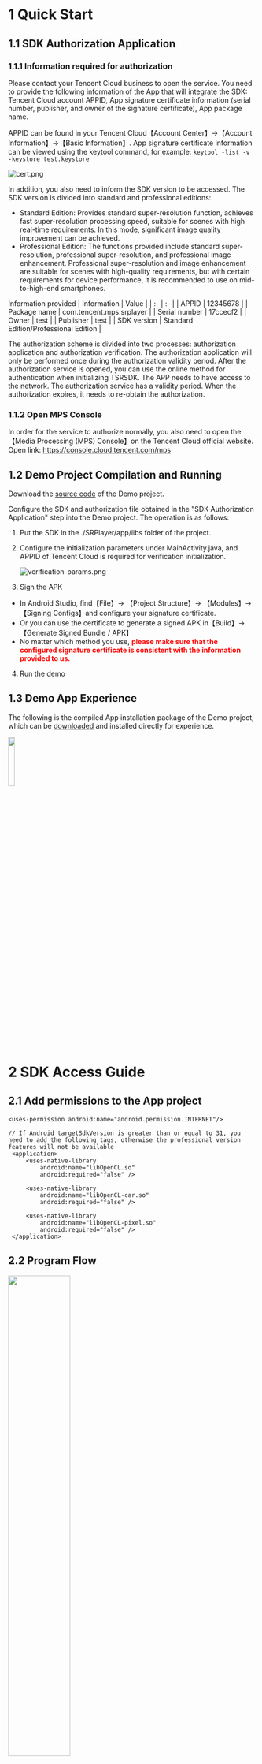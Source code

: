 # **1 Quick Start**
## 1.1 **SDK Authorization Application**
### 1.1.1 **Information required for authorization**
Please contact your Tencent Cloud business to open the service. You need to provide the following information of the App that will integrate the SDK: Tencent Cloud account APPID, App signature certificate information (serial number, publisher, and owner of the signature certificate), App package name.

APPID can be found in your Tencent Cloud【Account Center】->【Account Information】->【Basic Information】.
App signature certificate information can be viewed using the keytool command, for example:
```keytool -list -v -keystore test.keystore```

![cert.png](./docs/cert.png)

In addition, you also need to inform the SDK version to be accessed. The SDK version is divided into standard and professional editions:
* Standard Edition: Provides standard super-resolution function, achieves fast super-resolution processing speed, suitable for scenes with high real-time requirements. In this mode, significant image quality improvement can be achieved.
* Professional Edition: The functions provided include standard super-resolution, professional super-resolution, and professional image enhancement. Professional super-resolution and image enhancement are suitable for scenes with high-quality requirements, but with certain requirements for device performance, it is recommended to use on mid-to-high-end smartphones.

Information provided
| Information | Value |
| :- | :- |
| APPID | 12345678 |
| Package name | com.tencent.mps.srplayer |
| Serial number | 17ccecf2 |
| Owner | test |
| Publisher | test |
| SDK version | Standard Edition/Professional Edition |

The authorization scheme is divided into two processes: authorization application and authorization verification. The authorization application will only be performed once during the authorization validity period. After the authorization service is opened, you can use the online method for authentication when initializing TSRSDK. The APP needs to have access to the network. The authorization service has a validity period. When the authorization expires, it needs to re-obtain the authorization.

### 1.1.2 **Open MPS Console**
In order for the service to authorize normally, you also need to open the【Media Processing (MPS) Console】on the Tencent Cloud official website. Open link: https://console.cloud.tencent.com/mps

## 1.2 **Demo Project Compilation and Running**

Download the [source code](https://github.com/tencentyun/TSR/tree/offline-verification/demo/tsr-android-demo) of the Demo project.

Configure the SDK and authorization file obtained in the "SDK Authorization Application" step into the Demo project. The operation is as follows:

1. Put the SDK in the ./SRPlayer/app/libs folder of the project.

2. Configure the initialization parameters under MainActivity.java, and APPID of Tencent Cloud is required for verification initialization.

   ![verification-params.png](./docs/verification-params.png)

3. Sign the APK
- In Android Studio, find【File】-> 【Project Structure】-> 【Modules】-> 【Signing Configs】and configure your signature certificate.
- Or you can use the certificate to generate a signed APK in【Build】-> 【Generate Signed Bundle / APK】
- No matter which method you use, <font color="red">**please make sure that the configured signature certificate is consistent with the information provided to us.**</font>

4. Run the demo

## **1.3 Demo App Experience**
The following is the compiled App installation package of the Demo project, which can be [downloaded](https://cg-sdk-1258344699.cos.ap-nanjing.myqcloud.com/tsr/pro-demo-android/SRPlayer.apk) and installed directly for experience.

<img src=./docs/android-demo-qrcode.png width=16% />

# **2 SDK Access Guide**
## **2.1 Add permissions to the App project**
``` 
<uses-permission android:name="android.permission.INTERNET"/>

// If Android targetSdkVersion is greater than or equal to 31, you need to add the following tags, otherwise the professional version features will not be available
 <application>
     <uses-native-library
         android:name="libOpenCL.so"
         android:required="false" />

     <uses-native-library
         android:name="libOpenCL-car.so"
         android:required="false" />

     <uses-native-library
         android:name="libOpenCL-pixel.so"
         android:required="false" />
 </application>
```

## **2.2 Program Flow**
<img src=./docs/tsr-work-flow.png width=50% />

### **2.2.1 TSRSdk**
[TSRSdk](https://tencentyun.github.io/TSR/android-docs/1.12/com/tencent/mps/tie/api/TSRSdk.html) includes init and deInit methods. The init method is used to initialize the SDK, and the deInit method is used to release resources.

1. To initialize the TSRSdk for online authentication, you need to pass in the APPID and AUTH_ID for online authorization, and also pass in the TSRSdk.TSRSdkLicenseVerifyResultCallback to obtain the results of online authentication. In addition, you need to pass in a TSRLogger to obtain the SDK logs. Here is an example code:
```
    TSRSdkLicenseVerifyResultCallback callback = new TSRSdkLicenseVerifyResultCallback() {
    public void onTSRSdkLicenseVerifyResult(TSRSdkLicenseStatus status) {
        if (status == TSRSdkLicenseStatus.AVAILABLE) {
           // Creating TSRPass for super-resolution rendering
        } else {
           // Do something when the verification of sdk's license failed.
        }
    }
  };
  TSRSdk.getInstance().init(appId, authId, callback, logger);
```

2. When you no longer need to use TSRSdk, you need to call the deInit method of TSRSdk to release resources. <font color="red">**Note: Before calling the deInit method of TSRSdk, make sure that all TSRPasses have released resources, otherwise unexpected problems may occur.**</font>
```
  // If you have created TSRPass, you should release it before release TSRSdk.
  tsrPass.deInit();
  // Release resources when the TSRSdk object is no longer needed.
  TSRSdk.getInstance().deInit();
```

### **2.2.2 TSRPass**
[TSRPass](https://tencentyun.github.io/TSR/android-docs/1.12/com/tencent/mps/tie/api/TSRPass.html) is a class used for super-resolution rendering. When creating a TSRPass, you need to pass in TSRAlgorithmType to set the super-resolution algorithm type.

**Note: TSRPass is not thread-safe, and the methods of TSRPass must be called in the same thread.**

In the TSRAlgorithmType enumeration, there are STANDARD, PROFESSIONAL_HIGH_QUALITY, and PROFESSIONAL_FAST three algorithm running modes:
1. **STANDARD** mode: Provides fast super-resolution processing speed, suitable for scenes with high real-time requirements. In this mode, significant image quality improvement can be achieved.
2. **PROFESSIONAL_HIGH_QUALITY** mode: Ensures high image quality while requiring higher device performance. It is suitable for scenes with high image quality requirements and is recommended for use on mid-to-high-end smartphones.
3. **PROFESSIONAL_FAST** mode: Ensures faster processing speed while sacrificing some image quality. It is suitable for scenes with high real-time requirements and is recommended for use on mid-range smartphones.

The class includes `init`, `reInit`, `render`, and `deInit` methods. Before using TSRPass, you need to call the `init` method to initialize. If you need to update the input image dimensions or scaling factor without creating a new TSRPass instance, you can use the `reInit` method. After using it, you need to call the `deInit` method to release resources.


The following is an example of using STANDARD super-resolution algorithm code:
```
// Create a TSRPass object using the constructor.
TSRPass tsrPass = new TSRPass(TSRPass.TSRAlgorithmType.STANDARD);

// The code below must be executed in the same glThread.
//----------------------GL Thread---------------------//

// Initialize TSRPass and set the input image width, height, and srRatio.
TSRPass.TSRInitStatusCode initStatus = tsrPass.init(inputWidth, inputHeight, srRatio);

if (initStatus == TSRPass.TSRInitStatusCode.SUCCESS) {
   // Optional: Set the brightness, saturation, contrast and sharpness levels.
   tsrPass.setParameters(52, 55, 60, 0);

   // Perform super-resolution rendering and get the enhanced texture ID.
   int outputTextureId = tsrPass.render(inputTextureId);

   // Reinitialize if there are changes in image dimensions or srRatio.
   TSRPass.TSRInitStatusCode reInitStatus = tsrPass.reInit(newInputWidth, newInputHeight, newSrRatio);
   if (reInitStatus == TSRPass.TSRInitStatusCode.SUCCESS) {
      outputTextureId = tsrPass.render(inputTextureId);
   } else {
      // Handle reinitialization failure
   }

   // Release resources when no longer needed.
   tsrPass.deInit();
} else {
   // Handle initialization failure
}

//----------------------GL Thread---------------------//
```

The following is an example of using PROFESSIONAL super-resolution algorithm code:
```
// Create a TSRPass object with the desired algorithm type.
TSRPass tsrPass = new TSRPass(TSRPass.TSRAlgorithmType.PROFESSIONAL_HIGH_QUALITY);

// Before initializing the TSRPass, configure the maximum input resolution for super-resolution processing.
// This configuration step is crucial as it helps to allocate memory and optimize performance.
// Here, we set the maximum resolution to 1920x1920 pixels.
TSRPass.TSRInitStatusCode configStatus = tsrPass.configureProSRMaxInputResolution(1920, 1920);

// The code below must be executed in the same glThread.
//----------------------GL Thread---------------------//

// Initialize TSRPass with the specified parameters.
TSRPass.TSRInitStatusCode initStatus = tsrPass.init(inputWidth, inputHeight, srRatio);

if (initStatus == TSRPass.TSRInitStatusCode.SUCCESS) {
   // Perform super-resolution rendering and get the enhanced texture ID.
   int outputTextureId = tsrPass.render(inputTextureId);

   // Reinitialize if there are changes in image dimensions or srRatio.
   TSRPass.TSRInitStatusCode reInitStatus = tsrPass.reInit(newInputWidth, newInputHeight, newSrRatio);
   if (reInitStatus == TSRPass.TSRInitStatusCode.SUCCESS) {
      outputTextureId = tsrPass.render(inputTextureId);
   } else {
      // Handle reinitialization failure
   }

   // Release resources when no longer needed.
   tsrPass.deInit();
} else {
   // Handle initialization failure
}

//----------------------GL Thread---------------------//
```

The TSRPass class provides interfaces for managing and optimizing the professional super-resolution (Pro SR) functionality during the super-resolution rendering process. Below is a detailed introduction to these interfaces:

1. **enableProSRAutoFallback(int consecutiveTimeoutFrames, int timeoutDurationMs, FallbackListener listener):**
   This method enables the automatic fallback mechanism for the super-resolution process and sets the corresponding parameters. This method should be called before invoking the initialization method. It configures the parameters for automatic fallback; if the number of consecutive timeout frames exceeds the specified consecutiveTimeoutFrames, the system will trigger a fallback. Note that this method only takes effect if the algorithm type used to create the TSRPass is not set to STANDARD. Additionally, a fallback listener can be provided to handle fallback events. When a fallback is triggered, the fallback listener's onFallback() method will be called, allowing the user to implement custom behavior in response to the fallback event.

2. **disableProSRAutoFallback():**
   This method disables the automatic fallback mechanism for the super-resolution process. This method should be called to turn off the automatic fallback feature that was previously enabled using enableProSRAutoFallback. Once this method is invoked, the system will no longer trigger a fallback based on the configured parameters.

3. **benchmarkProSR(int inputWidth, int inputHeight, float srRatio):**
   This method evaluates the rendering time consumption of the PROFESSIONAL algorithm. It assesses the execution time in milliseconds for the PROFESSIONAL algorithm based on the given input dimensions. This method should not be called on the main thread, as it may take approximately 2 to 5 seconds to complete. This method only takes effect if the algorithm type used to create the TSRPass is not set to STANDARD. If the execution of the algorithm fails for any reason, this method will return -1.

4. **forceProSRFallback(boolean enable):**
   This method switches between the PROFESSIONAL and STANDARD algorithms. When enable is true, the system will switch to the STANDARD algorithm; otherwise, it will use the PROFESSIONAL algorithm. This method only takes effect if the algorithm type used to create the TSRPass is not set to STANDARD.

These interfaces provide developers with flexible control options to optimize the performance and user experience of super-resolution rendering.

### **2.2.3 TIEPass**
[TIEPass](https://tencentyun.github.io/TSR/android-docs/1.12/com/tencent/mps/tie/api/TIEPass.html) is a class used for image enhancement rendering, **only available in the Professional Edition SDK**. When creating a TIEPass, you need to pass in TIEAlgorithmType to set the image enhancement algorithm type. It includes `init`, `reInit`, `render`, and `deInit` methods. Before using TIEPass, you need to call the `init` method to initialize. If you need to update the input image dimensions without creating a new TIEPass instance, you can use the `reInit` method. After using it, you need to call the `deInit` method to release resources.

In the TIEAlgorithmType enumeration, there are two algorithm running modes:
1. **PROFESSIONAL_HIGH_QUALITY** (Professional Edition - High Quality) mode: Ensures high image quality while requiring higher device performance. It is suitable for scenes with high image quality requirements and is recommended for use on mid-to-high-end smartphones.
2. **PROFESSIONAL_FAST** (Professional Edition - Fast) mode: Ensures faster processing speed while sacrificing some image quality. It is suitable for scenes with high real-time requirements and is recommended for use on mid-range smartphones.

**Note: TIEPass is not thread-safe, and TIEPass methods must be called in the same thread.**

The following is a code example:

```
// Create a TIEPass object using the constructor.
TIEPass tiePass = new TIEPass(TIEPass.TIEAlgorithmType.PROFESSIONAL_HIGH_QUALITY);

// Alternatively, create a TIEPass object with the professional fast rendering type.
// TIEPass tiePass = new TIEPass(TIEPass.TIEAlgorithmType.PROFESSIONAL_FAST);

// Before initializing the TIEPass, configure the maximum input resolution for super-resolution processing.
// This configuration step is crucial as it helps to allocate memory and optimize performance.
// Here, we set the maximum resolution to 1920x1920 pixels.
TIEInitStatusCode configStatus = tiePass.configureProIEMaxInputResolution(1920, 1920);


// The code below must be executed in the same glThread.
//----------------------GL Thread---------------------//

// Initialize TIEPass and set the input image width and height.
TIEPass.TIEInitStatusCode initStatus = tiePass.init(inputWidth, inputHeight);

if (initStatus == TIEPass.TIEInitStatusCode.SUCCESS) {
   // If the type of inputTexture is TextureOES, you must transform it to Texture2D.
   // Conversion code can be written according to actual requirements.
   
   // Perform image enhancement rendering on the input OpenGL texture and get the enhanced texture ID.
   int outputTextureId = tiePass.render(inputTextureId);
   
   // Reinitialize with new dimensions if needed.
   TIEPass.TIEInitStatusCode reInitStatus = tiePass.reInit(newInputWidth, newInputHeight);
   if (reInitStatus == TSRPass.TSRInitStatusCode.SUCCESS) {
      outputTextureId = tiePass.render(inputTextureId);
   } else {
      // Handle reinitialization failure
   }

   // Release resources when the TIEPass object is no longer needed.
   tiePass.deInit();
} else {
   // Handle initialization failure
}

//----------------------GL Thread---------------------//
```

The TIEPass class provides interfaces for managing and optimizing the professional image enhancement (Pro IE) functionality during the image enhancement process. Below is a detailed introduction to these interfaces:

1. **enableProIEAutoFallback(int consecutiveTimeoutFrames, int timeoutDurationMs, FallbackListener listener):**
   This method enables the automatic fallback mechanism for the image enhancement process and sets the corresponding parameters. This method should be called before invoking the initialization method. It configures the parameters for automatic fallback; if the number of consecutive timeout frames exceeds the specified consecutiveTimeoutFrames, the system will trigger a fallback. Note that this method only takes effect if the algorithm type used to create the TIEPass is not set to STANDARD. Additionally, a fallback listener can be provided to handle fallback events. When a fallback is triggered, the fallback listener's onFallback() method will be called, allowing the user to implement custom behavior in response to the fallback event.

2. **disableProIEAutoFallback():**
   This method disables the automatic fallback mechanism for the image enhancement process. This method should be called to turn off the automatic fallback feature that was previously enabled using enableProIEAutoFallback. Once this method is invoked, the system will no longer trigger a fallback based on the configured parameters.

3. **benchmarkProIE(int inputWidth, int inputHeight):**
   This method evaluates the rendering time consumption of the PROFESSIONAL algorithm. It assesses the execution time in milliseconds for the PROFESSIONAL algorithm based on the given input dimensions. This method should not be called on the main thread, as it may take approximately 2 to 5 seconds to complete. This method only takes effect if the algorithm type used to create the TIEPass is not set to STANDARD. If the execution of the algorithm fails for any reason, this method will return -1.

4. **forceProIEFallback(boolean enable):**
   This method switches between the PROFESSIONAL and STANDARD algorithms. When enable is true, the system will switch to the STANDARD algorithm; otherwise, it will use the PROFESSIONAL algorithm. This method only takes effect if the algorithm type used to create the TIEPass is not set to STANDARD.

These interfaces provide developers with flexible control options to optimize the performance and user experience of the image enhancement process.

### **2.2.4 TSRLogger**
[TSRLogger](https://tencentyun.github.io/TSR/android-docs/1.12/com/tencent/mps/tie/api/TSRLogger.html) is used to receive logs from the SDK internals. Please write these logs to a file for external network problem positioning.

# **3 SDK API Description**
You can click on the link to view the TSRSDK API documentation, which contains interface comments and usage examples.

[TSRSDK ANDROID API Documentation](https://tencentyun.github.io/TSR/android-docs/1.12/index.html)

